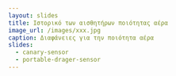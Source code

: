 ```yaml
---
layout: slides
title: Ιστορικό των αισθητήρων ποιότητας αέρα 
image_url: /images/xxx.jpg
caption: Διαφάνειες για την ποιότητα αέρα
slides:
  - canary-sensor
  - portable-drager-sensor
---
```


